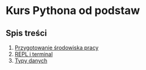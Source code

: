 # Kurs Pythona od podstaw

## Spis treści

1. [Przygotowanie środowiska pracy](01-setup.md)
2. [REPL i terminal](02-repl-and-terminal.md)
3. [Typy danych](03-data-types.md)
